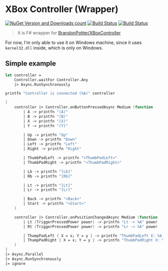 XBox Controller (Wrapper)
=========================

[![NuGet Version and Downloads count](https://buildstats.info/nuget/MF.XBoxController)](https://www.nuget.org/packages/MF.XBoxController)
[![Build Status](https://dev.azure.com/MortalFlesh/XBoxController/_apis/build/status/MortalFlesh.XBoxController)](https://dev.azure.com/MortalFlesh/XBoxController/_build/latest?definitionId=1)
[![Build Status](https://api.travis-ci.com/MortalFlesh/XBoxController.svg?branch=master)](https://travis-ci.com/MortalFlesh/XBoxController)

> It is F# wrapper for [BrandonPotter/XBoxController](https://github.com/BrandonPotter/XBoxController)

For now, I'm only able to use it on Windows machine, since it uses `kernel32.dll` inside, which is only on Windows.

## Simple example
```fs
let controller =
    Controller.waitFor Controller.Any
    |> Async.RunSynchronously

printfn "Controller is connected (%A)" controller

[
    controller |> Controller.onButtonPressedAsync Medium (function
        | A -> printfn "(A)"
        | B -> printfn "(B)"
        | X -> printfn "(X)"
        | Y -> printfn "(Y)"

        | Up -> printfn "Up"
        | Down -> printfn "Down"
        | Left -> printfn "Left"
        | Right -> printfn "Right"

        | ThumbPadLeft -> printfn "<ThumbPadLeft>"
        | ThumbPadRight -> printfn "<ThumbPadRight>"

        | Lb -> printfn "[Lb]"
        | Rb -> printfn "[Rb]"

        | Lt -> printfn "[Lt]"
        | Lr -> printfn "[Lr]"

        | Back -> printfn "<Back>"
        | Start -> printfn "<Start>"
    )

    controller |> Controller.onPositionChangedAsync Medium (function
        | Lt (TriggerPressedPower power) -> printfn "Lt -> %A" power
        | Rt (TriggerPressedPower power) -> printfn "Lr -> %A" power

        | ThumpPadLeft { X = x; Y = y } -> printfn "ThumbPadLeft X: %A, Y: %A" x y
        | ThumpPadRight { X = x; Y = y } -> printfn "ThumbPadRight X: %A, Y: %A" x y
    )
]
|> Async.Parallel
|> Async.RunSynchronously
|> ignore
```
